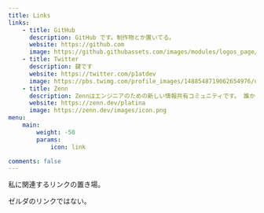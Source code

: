 ```yaml
---
title: Links
links:
    - title: GitHub
      description: GitHub です。制作物とか置いてる。
      website: https://github.com
      image: https://github.githubassets.com/images/modules/logos_page/GitHub-Mark.png
    - title: Twitter
      description: 鍵です
      website: https://twitter.com/p1atdev
      image: https://pbs.twimg.com/profile_images/1488548719062654976/u6qfBBkF.jpg
    - title: Zenn
      description: Zennはエンジニアのための新しい情報共有コミュニティです。 誰かのために、自分のために知見を共有しましょう。
      website: https://zenn.dev/platina
      image: https://zenn.dev/images/icon.png
menu:
    main:
        weight: -50
        params:
            icon: link

comments: false
---
```


私に関連するリンクの置き場。

ゼルダのリンクではない。
